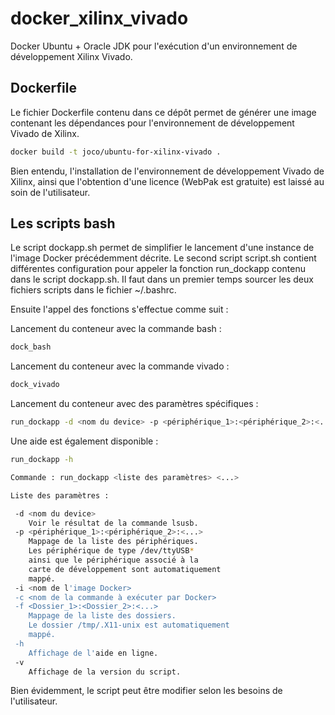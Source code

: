 # docker_xilinx_vivado
Docker Ubuntu + Oracle JDK pour l'exécution d'un environnement de développement Xilinx Vivado.

## Dockerfile

Le fichier Dockerfile contenu dans ce dépôt permet de générer une image contenant les dépendances pour l'environnement de développement Vivado de Xilinx.

```bash
docker build -t joco/ubuntu-for-xilinx-vivado .
```

Bien entendu, l'installation de l'environnement de développement Vivado de Xilinx, ainsi que l'obtention d'une licence (WebPak est gratuite) est laissé au soin de l'utilisateur.

## Les scripts bash

Le script dockapp.sh permet de simplifier le lancement d'une instance de l'image Docker précédemment décrite.
Le second script script.sh contient différentes configuration pour appeler la fonction run_dockapp contenu dans le script dockapp.sh.
Il faut dans un premier temps sourcer les deux fichiers scripts dans le fichier ~/.bashrc.

Ensuite l'appel des fonctions s'effectue comme suit :

Lancement du conteneur avec la commande bash :
```bash
dock_bash
```

Lancement du conteneur avec la commande vivado :
```bash
dock_vivado
```

Lancement du conteneur avec des paramètres spécifiques :
```bash
run_dockapp -d <nom du device> -p <périphérique_1>:<périphérique_2>:<...> -i <nom de l'image Docker> -c <nom de la commande à exécuter par Docker> -f <Dossier_1>:<Dossier_2>:<...>
```

Une aide est également disponible :
```bash
run_dockapp -h
```

```bash
Commande : run_dockapp <liste des paramètres> <...>

Liste des paramètres :

 -d <nom du device>
    Voir le résultat de la commande lsusb.
 -p <périphérique_1>:<périphérique_2>:<...>
    Mappage de la liste des périphériques.
    Les périphérique de type /dev/ttyUSB*
    ainsi que le périphérique associé à la
    carte de développement sont automatiquement
    mappé.
 -i <nom de l'image Docker>
 -c <nom de la commande à exécuter par Docker>
 -f <Dossier_1>:<Dossier_2>:<...>
    Mappage de la liste des dossiers.
    Le dossier /tmp/.X11-unix est automatiquement
    mappé.
 -h
    Affichage de l'aide en ligne.
 -v
    Affichage de la version du script.
```

Bien évidemment, le script peut être modifier selon les besoins de l'utilisateur.
